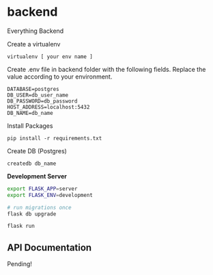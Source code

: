 # backend
Everything Backend 

Create a virtualenv
```
virtualenv [ your env name ]
```
Create .env file in backend folder with the following fields. Replace the value according to your environment.

```env
DATABASE=postgres
DB_USER=db_user_name
DB_PASSWORD=db_password
HOST_ADDRESS=localhost:5432
DB_NAME=db_name
```
Install Packages
```
pip install -r requirements.txt
```
Create DB (Postgres)
```
createdb db_name
```
**Development Server**
```bash
export FLASK_APP=server
export FLASK_ENV=development

# run migrations once
flask db upgrade

flask run
```

## API Documentation
Pending!